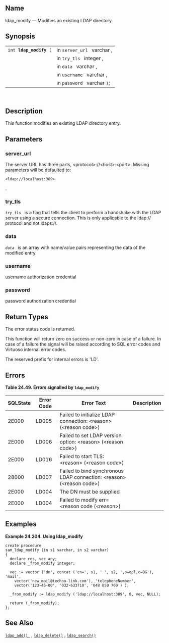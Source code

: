 <div>

<div>

</div>

<div>

## Name

ldap_modify — Modifies an existing LDAP directory.

</div>

<div>

## Synopsis

<div>

|                             |                             |
|-----------------------------|-----------------------------|
| `int `**`ldap_modify`**` (` | in `server_url ` varchar ,  |
|                             | in `try_tls ` integer ,     |
|                             | in `data ` varchar ,        |
|                             | in `username ` varchar ,    |
|                             | in `password ` varchar `)`; |

<div>

 

</div>

</div>

</div>

<div>

## Description

This function modifies an existing LDAP directory entry.

</div>

<div>

## Parameters

<div>

### server_url

The server URL has three parts, \<protocol\>://\<host\>:\<port\>.
Missing parameters will be defaulted to:

``` programlisting
<ldap://localhost:389>
```

.

</div>

<div>

### try_tls

*`try_tls `* is a flag that tells the client to perform a handshake with
the LDAP server using a secure connection. This is only applicable to
the ldap:// protocol and not ldaps://.

</div>

<div>

### data

*`data `* is an array with name/value pairs representing the data of the
modified entry.

</div>

<div>

### username

username authorization credential

</div>

<div>

### password

password authorization credential

</div>

</div>

<div>

## Return Types

The error status code is returned.

This function will return zero on success or non-zero in case of a
failure. In case of a failure the signal will be raised according to SQL
error codes and Virtuoso internal error codes.

The reserved prefix for internal errors is 'LD'.

</div>

<div>

## Errors

<div>

**Table 24.49. Errors signalled by `ldap_modify `**

<div>

| SQLState                              | Error Code                            | Error Text                                                                                               | Description |
|---------------------------------------|---------------------------------------|----------------------------------------------------------------------------------------------------------|-------------|
| <span class="errorcode">2E000 </span> | <span class="errorcode">LD005 </span> | <span class="errortext">Failed to initialize LDAP connection: \<reason\> (\<reason code\>) </span>       |             |
| <span class="errorcode">2E000 </span> | <span class="errorcode">LD006 </span> | <span class="errortext">Failed to set LDAP version option: \<reason\> (\<reason code\>) </span>          |             |
| <span class="errorcode">2E000 </span> | <span class="errorcode">LD016 </span> | <span class="errortext">Failed to start TLS: \<reason\> (\<reason code\>) </span>                        |             |
| <span class="errorcode">28000 </span> | <span class="errorcode">LD007 </span> | <span class="errortext">Failed to bind synchronous LDAP connection: \<reason\> (\<reason code\>) </span> |             |
| <span class="errorcode">2E000 </span> | <span class="errorcode">LD004 </span> | <span class="errortext">The DN must be supplied </span>                                                  |             |
| <span class="errorcode">2E000 </span> | <span class="errorcode">LD004 </span> | <span class="errortext">Failed to modify err=\<reason code (\<reason\>) </span>                          |             |

</div>

</div>

  

</div>

<div>

## Examples

<div>

**Example 24.204. Using ldap_modify**

<div>

``` programlisting
create procedure
sam_ldap_modify (in s1 varchar, in s2 varchar)
{
  declare res, vec any;
  declare _from_modify integer;

  vec := vector ('dn', concat ('cn=', s1, ' ', s2, ',o=opl,c=BG'), 'mail',
    vector('new_mail@techno-link.com'), 'telephoneNumber',
    vector('123-45-00', '032-633710', '048 850 760') );

  _from_modify := ldap_modify ('ldap://localhost:389', 0, vec, NULL);

  return (_from_modify);
};
```

</div>

</div>

  

</div>

<div>

## See Also

<a href="fn_ldap_add.html" class="link" title="ldap_add"><code
class="function">ldap_add() </code></a> ,
<a href="fn_ldap_delete.html" class="link" title="ldap_delete"><code
class="function">ldap_delete()</code></a> ,
<a href="fn_ldap_search.html" class="link" title="ldap_search"><code
class="function">ldap_search()</code></a>

</div>

</div>
